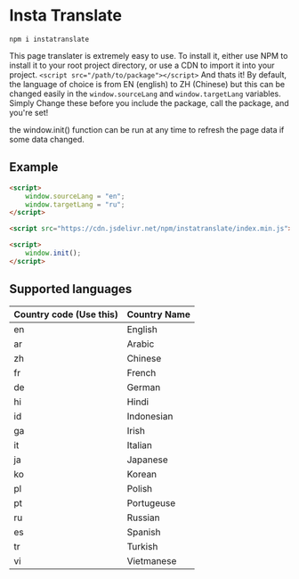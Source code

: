 # Insta Translate

  `npm i instatranslate`
  
  This page translater is extremely easy to use. To install it, either use NPM to install it to your root project directory, or use a CDN to import it into your project.
  `<script src="/path/to/package"></script>`
And thats it! By default, the language of choice is from EN (english) to ZH (Chinese) but this can be changed easily in the `window.sourceLang` and `window.targetLang` variables. Simply Change these before you include the package, call the package, and you're set! 

the window.init() function can be run at any time to refresh the page data if some data changed.

## Example

```html
<script>
    window.sourceLang = "en";
    window.targetLang = "ru";
</script>

<script src="https://cdn.jsdelivr.net/npm/instatranslate/index.min.js"></script>

<script>
    window.init();
</script>
```

## Supported languages


|Country code (Use this)| Country Name |
|--|--|
|en|English|
| ar | Arabic |
| zh| Chinese |
|fr|French|
|de|German|
|hi|Hindi|
|id|Indonesian|
|ga|Irish|
|it|Italian|
|ja|Japanese|
|ko|Korean|
|pl|Polish|
|pt|Portugeuse|
|ru|Russian|
|es|Spanish|
|tr|Turkish|
|vi|Vietmanese|
